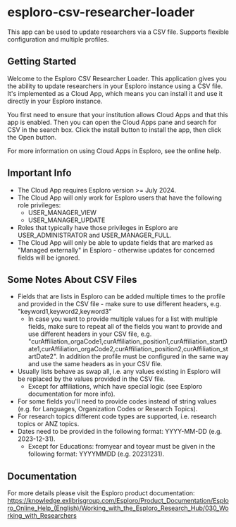 # esploro-csv-researcher-loader
 This app can be used to update researchers via a CSV file. Supports flexible configuration and multiple profiles.

## Getting Started
Welcome to the Esploro CSV Researcher Loader. This application gives you the ability to update researchers in your Esploro instance using a CSV file. It's implemented as a Cloud App, which means you can install it and use it directly in your Esploro instance.

You first need to ensure that your institution allows Cloud Apps and that this app is enabled. Then you can open the Cloud Apps pane and search for CSV in the search box. Click the install button to install the app, then click the Open button.

For more information on using Cloud Apps in Esploro, see the online help.

## Important Info
- The Cloud App requires Esploro version >= July 2024.
- The Cloud App will only work for Esploro users that have the following role privileges:
  - USER_MANAGER_VIEW
  - USER_MANAGER_UPDATE
- Roles that typically have those privileges in Esploro are USER_ADMINISTRATOR and USER_MANAGER_FULL.
- The Cloud App will only be able to update fields that are marked as "Managed externally" in Esploro - otherwise updates for concerned fields will be ignored.

## Some Notes About CSV Files
- Fields that are lists in Esploro can be added multiple times to the profile and provided in the CSV file - make sure to use different headers, e.g. "keyword1,keyword2,keyword3"
  - In case you want to provide multiple values for a list with multiple fields, make sure to repeat all of the fields you want to provide and use different headers in your CSV file, e.g. "curAffiliation_orgaCode1,curAffiliation_position1,curAffiliation_startDate1,curAffiliation_orgaCode2,curAffiliation_position2,curAffiliation_startDate2". In addition the profile must be configured in the same way and use the same headers as in your CSV file.
- Usually lists behave as swap all, i.e. any values existing in Esploro will be replaced by the values provided in the CSV file.
  - Except for affiliations, which have special logic (see Esploro documentation for more info).
- For some fields you'll need to provide codes instead of string values (e.g. for Languages, Organization Codes or Research Topics).
- For research topics different code types are supported, i.e. research topics or ANZ topics.
- Dates need to be provided in the following format: YYYY-MM-DD (e.g. 2023-12-31).
  - Except for Educations: fromyear and toyear must be given in the following format: YYYYMMDD (e.g. 20231231).

## Documentation
For more details please visit the Esploro product documentation:
https://knowledge.exlibrisgroup.com/Esploro/Product_Documentation/Esploro_Online_Help_(English)/Working_with_the_Esploro_Research_Hub/030_Working_with_Researchers
